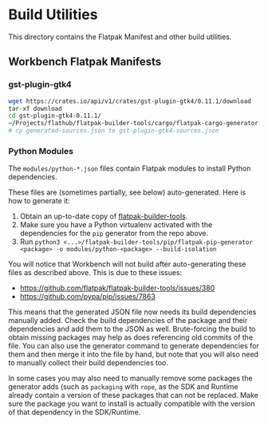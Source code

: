 # Build Utilities

This directory contains the Flatpak Manifest and other build utilities.

## Workbench Flatpak Manifests

### gst-plugin-gtk4

```sh
wget https://crates.io/api/v1/crates/gst-plugin-gtk4/0.11.1/download
tar-xf download
cd gst-plugin-gtk4-0.11.1/
~/Projects/flathub/flatpak-builder-tools/cargo/flatpak-cargo-generator.py Cargo.lock
# cp generated-sources.json to gst-plugin-gtk4-sources.json
```

### Python Modules

The `modules/python-*.json` files contain Flatpak modules to install Python dependencies.

These files are (sometimes partially, see below) auto-generated. Here is how to generate it:

1. Obtain an up-to-date copy of [flatpak-builder-tools](https://github.com/flatpak/flatpak-builder-tools).
2. Make sure you have a Python virtualenv activated with the dependencies for the `pip` generator from the repo above.
3. Run `python3 <...>/flatpak-builder-tools/pip/flatpak-pip-generator <package> -o modules/python-<package> --build-isolation`

You will notice that Workbench will not build after auto-generating these files as described above.
This is due to these issues:

- https://github.com/flatpak/flatpak-builder-tools/issues/380
- https://github.com/pypa/pip/issues/7863

This means that the generated JSON file now needs its build dependencies manually added. Check the build dependencies
of the package and their dependencies and add them to the JSON as well. Brute-forcing the build to obtain missing packages
may help as does referencing old commits of the file. You can also use the generator command to generate dependencies
for them and then merge it into the file by hand, but note that you will also need to manually collect their build
dependencies too.

In some cases you may also need to manually remove some packages the generator adds (such as `packaging` with `rope`,
as the SDK and Runtime already contain a version of these packages that can not be replaced. Make sure the package
you want to install is actually compatible with the version of that dependency in the SDK/Runtime.
